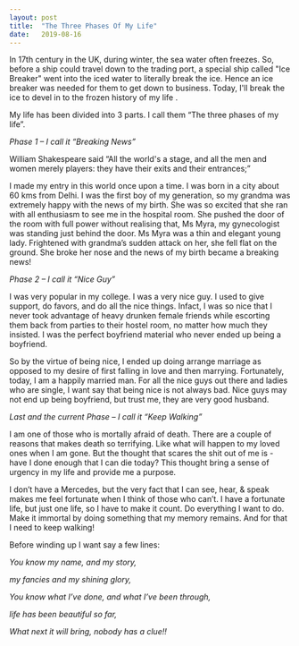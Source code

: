 ```yaml
---
layout: post
title:  "The Three Phases Of My Life"
date:   2019-08-16
---
```

In 17th century in the UK, during winter, the sea water often freezes. So, before a ship could travel down to the trading port, a special ship called "Ice Breaker" went into the iced water to literally break the ice. Hence an ice breaker was needed for them to get down to business. Today, I'll break the ice to devel in to the frozen history of my life . 

My life has been divided into 3 parts. I call them “The three phases of my life”.

*Phase 1 – I call it “Breaking News”*

William Shakespeare said “All the world's a stage, and all the men and women merely players: they have their exits and their entrances;” 

I made my entry in this world once upon a time. I was born in a city about 60 kms from Delhi. I was the first boy of my generation, so my grandma was extremely happy with the news of my birth. She was so excited that she ran with all enthusiasm to see me in the hospital room. She pushed the door of the room with full power without realising that, Ms Myra, my gynecologist was standing just behind the door. Ms Myra was a thin and elegant young lady. Frightened with grandma’s sudden attack on her, she fell flat on the ground. She broke her nose and the news of my birth became a breaking news!

*Phase 2 – I call it “Nice Guy”*

I was very popular in my college. I was a very nice guy. I used to give support, do favors, and do all the nice things. Infact, I was so nice that I never took advantage of heavy drunken female friends while escorting them back from parties to their hostel room, no matter how much they insisted. I was the perfect boyfriend material who never ended up being a boyfriend. 

So by the virtue of being nice, I ended up doing arrange marriage as opposed to my desire of first falling in love and then marrying. Fortunately, today, I am a happily married man. For all the nice guys out there and ladies who are single, I want say that being nice is not always bad. Nice guys may not end up being boyfriend, but trust me, they are very good husband.

*Last and the current Phase – I call it “Keep Walking”*

I am one of those who is mortally afraid of death. There are a couple of reasons that makes death so terrifying. Like what will happen to my loved ones when I am gone. But the thought that scares the shit out of me is - have I done enough that I can die today? This thought bring a sense of urgency in my life and provide me a purpose. 

I don’t have a Mercedes, but the very fact that I can see, hear, & speak makes me feel fortunate when I think of those who can’t. I have a fortunate life, but just one life, so I have to make it count. Do everything I want to do. Make it immortal by doing something that my memory remains. And for that I need to keep walking!

Before winding up I want say a few lines: 

*You know my name, and my story,*

*my fancies and my shining glory,*

*You know what I’ve done, and what I’ve been through,*

*life has been beautiful so far,*

*What next it will bring, nobody has a clue!!*
